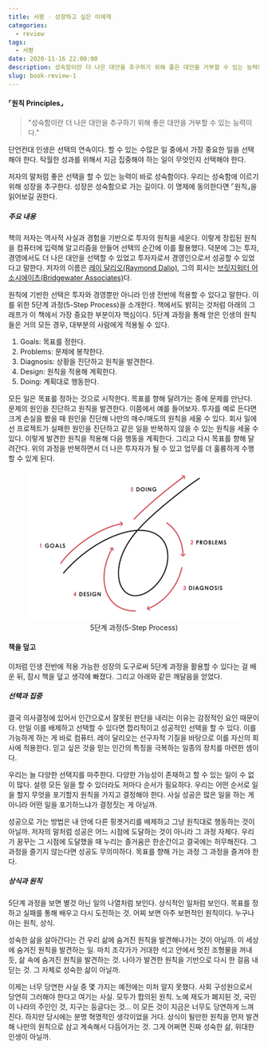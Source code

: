 ```yaml
---
title: 서평 - 성장하고 싶은 이에게
categories:
  - review
tags:
  - 서평
date: 2020-11-16 22:00:00
description: 성숙함이란 더 나은 대안을 추구하기 위해 좋은 대안을 거부할 수 있는 능력이다.
slug: book-review-1
---
```


#### ⌜원칙 Principles⌟

> "성숙함이란 더 나은 대안을 추구하기 위해 좋은 대안을 거부할 수 있는 능력이다."

단언컨대 인생은 선택의 연속이다. 할 수 있는 수많은 일 중에서 가장 중요한 일을 선택해야 한다. 탁월한 성과를 위해서 지금 집중해야 하는 일이 무엇인지 선택해야 한다.

저자의 말처럼 좋은 선택을 할 수 있는 능력이 바로 성숙함이다. 우리는 성숙함에 이르기 위해 성장을 추구한다. 성장은 성숙함으로 가는 길이다. 이 명제에 동의한다면 ⌜원칙⌟을 읽어보길 권한다.

##### 주요 내용

책의 저자는 역사적 사실과 경험을 기반으로 투자의 원칙을 세운다. 이렇게 정립된 원칙을 컴퓨터에 입력해 알고리즘을 만들어 선택의 순간에 이를 활용했다. 덕분에 그는 투자, 경영에서도 더 나은 대안을 선택할 수 있었고 투자자로서 경영인으로서 성공할 수 있었다고 말한다. 저자의 이름은 [레이 달리오(Raymond Dalio)](https://ko.wikipedia.org/wiki/%EB%A0%88%EC%9D%B4_%EB%8B%AC%EB%A6%AC%EC%98%A4), 그의 회사는 [브릿지워터 어소시에이츠(Bridgewater Associates)](https://ko.wikipedia.org/wiki/%EB%B8%8C%EB%A6%AC%EC%A7%80%EC%9B%8C%ED%84%B0_%EC%96%B4%EC%86%8C%EC%8B%9C%EC%97%90%EC%9D%B4%EC%B8%A0)다.

원칙에 기반한 선택은 투자와 경영뿐만 아니라 인생 전반에 적용할 수 있다고 말한다. 이를 위한 5단계 과정(5-Step Process)을 소개한다. 책에서도 밝히는 것처럼 아래의 그래프가 이 책에서 가장 중요한 부분이자 핵심이다. 5단계 과정을 통해 얻은 인생의 원칙들은 거의 모든 경우, 대부분의 사람에게 적용될 수 있다.

1. Goals: 목표를 정한다.
2. Problems: 문제에 봉착한다.
3. Diagnosis: 상황을 진단하고 원칙을 발견한다.
4. Design: 원칙을 적용해 계획한다.
5. Doing: 계획대로 행동한다.

모든 일은 목표를 정하는 것으로 시작한다. 목표를 향해 달려가는 중에 문제를 만난다. 문제의 원인을 진단하고 원칙을 발견한다. 이쯤에서 예를 들어보자. 투자를 예로 든다면 크게 손실을 봤을 때 원인을 진단해 나만의 매수/매도의 원칙을 세울 수 있다. 회사 일에선 프로젝트가 실패한 원인을 진단하고 같은 일을 반복하지 않을 수 있는 원칙을 세울 수 있다. 이렇게 발견한 원칙을 적용해 다음 행동을 계획한다. 그리고 다시 목표를 향해 달려간다. 위의 과정을 반복하면서 더 나은 투자자가 될 수 있고 업무를 더 훌륭하게 수행할 수 있게 된다.

<figure style="text-align:center;">
    <img src="./images/the-five-step-process.png" alt="The Five Step Process"/>
    <figcaption>5단계 과정(5-Step Process)</figcaption>
</figure>

#### 책을 덮고

이처럼 인생 전반에 적용 가능한 성장의 도구로써 5단계 과정을 활용할 수 있다는 걸 배운 뒤, 잠시 책을 덮고 생각에 빠졌다. 그리고 아래와 같은 깨달음을 얻었다.

##### 선택과 집중

결국 의사결정에 있어서 인간으로서 잘못된 판단을 내리는 이유는 감정적인 요인 때문이다. 만일 이를 배제하고 선택할 수 있다면 합리적이고 성공적인 선택을 할 수 있다. 이를 가능하게 하는 게 바로 컴퓨터. 레이 달리오는 선구자적 기질을 바탕으로 이를 자신의 회사에 적용한다. 믿고 싶은 것을 믿는 인간의 특징을 극복하는 일종의 장치를 마련한 셈이다.

우리는 늘 다양한 선택지를 마주한다. 다양한 가능성이 존재하고 할 수 있는 일이 수 없이 많다. 설령 모든 일을 할 수 있더라도 저마다 순서가 필요하다. 우리는 어떤 순서로 일을 할지 무엇을 포기할지 원칙을 가지고 결정해야 한다. 사실 성공은 많은 일을 하는 게 아니라 어떤 일을 포기하느냐가 결정짓는 게 아닐까.

성공으로 가는 방법은 내 안에 다른 핑곗거리를 배제하고 그냥 원칙대로 행동하는 것이 아닐까. 저자의 말처럼 성공은 어느 시점에 도달하는 것이 아니라 그 과정 자체다. 우리가 꿈꾸는 그 시점에 도달했을 때 누리는 즐거움은 한순간이고 결국에는 허무해진다. 그 과정을 즐기지 않는다면 성공도 무의미하다. 목표를 향해 가는 과정 그 과정을 즐겨야 한다.

##### 상식과 원칙

5단계 과정을 보면 별것 아닌 일의 나열처럼 보인다. 상식적인 일처럼 보인다. 목표를 정하고 실패를 통해 배우고 다시 도전하는 것. 어찌 보면 아주 보편적인 원칙이다. 누구나 아는 원칙, 상식.

성숙한 삶을 살아간다는 건 우리 삶에 숨겨진 원칙을 발견해나가는 것이 아닐까. 이 세상에 숨겨진 원칙을 발견하는 일. 마치 조각가가 거대한 석고 안에서 멋진 조형물을 꺼내듯, 삶 속에 숨겨진 원칙을 발견하는 것. 나아가 발견한 원칙을 기반으로 다시 한 걸음 내딛는 것. 그 자체로 성숙한 삶이 아닐까.

이제는 너무 당연한 사실 중 몇 가지는 예전에는 미처 알지 못했다. 사회 구성원으로서 당연히 그러해야 한다고 여기는 사실. 모두가 합의된 원칙. 노예 제도가 폐지된 것, 국민이 나라의 주인인 것, 지구는 둥글다는 것... 이 모든 것이 지금은 너무도 당연하게 느껴진다. 하지만 당시에는 분명 혁명적인 생각이었을 거다. 상식이 될만한 원칙을 먼저 발견해 나만의 원칙으로 삼고 계속해서 다듬어가는 것. 그게 어쩌면 진짜 성숙한 삶, 위대한 인생이 아닐까.
